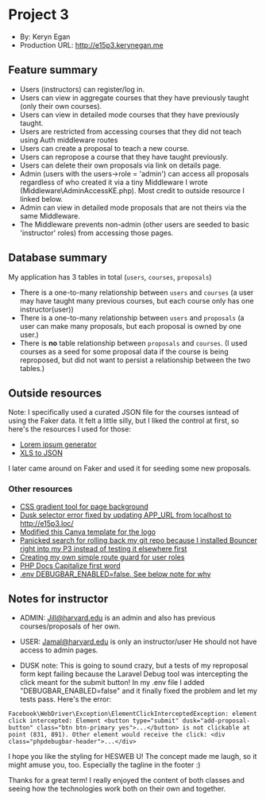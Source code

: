 
# Project 3
+ By: Keryn Egan
+ Production URL: <http://e15p3.kerynegan.me>


## Feature summary
+ Users (instructors) can register/log in.
+ Users can view in aggregate courses that they have previously taught (only their own courses).
+ Users can view in detailed mode courses that they have previously taught.
+ Users are restricted from accessing courses that they did not teach using Auth middleware routes
+ Users can create a proposal to teach a new course.
+ Users can repropose a course that they have taught previously.
+ Users can delete their own proposals via link on details page. 
+ Admin (users with the users->role = 'admin') can access all proposals regardless of who created it via a tiny Middleware I wrote (Middleware\AdminAccessKE.php). Most credit to outside resource I linked below.
+ Admin can view in detailed mode proposals that are not theirs via the same Middleware.
+ The Middleware prevents non-admin (other users are seeded to basic 'instructor' roles) from accessing those pages.
  
## Database summary
My application has 3 tables in total (`users`, `courses`, `proposals`)

+ There is a one-to-many relationship between `users` and `courses` 
  (a user may have taught many previous courses, but each course only has one instructor(user))
+ There is a one-to-many relationship between `users` and `proposals` 
  (a user can make many proposals, but each proposal is owned by one user.)
+ There is **no** table relationship between `proposals` and `courses`. 
  (I used courses as a seed for some proposal data if the course is being reproposed, but did not want to persist a relationship between the two tables.)

## Outside resources
Note: I specifically used a curated JSON file for the courses isntead of using the Faker data. It felt a little silly, but I liked the control at first, so here's the resources I used for those:
+ [Lorem ipsum generator](https://www.freeformatter.com/lorem-ipsum-generator.html)
+ [XLS to JSON](https://beautifytools.com/excel-to-json-converter.php)

I later came around on Faker and used it for seeding some new proposals.

### Other resources
+ [CSS gradient tool for page background](https://cssgradient.io/)
+ [Dusk selector error fixed by updating APP_URL from localhost to http://e15p3.loc/ ](https://stackoverflow.com/questions/48567518/laravel-dusk-nosuchelementexception-unable-to-locate-element)
+ [Modified this Canva template for the logo](https://www.canva.com/templates/EADhqLkLnzk-green-and-blue-community-college-logo/)
+ [Panicked search for rolling back my git repo because I installed Bouncer right into my P3 instead of testing it elsewhere first](https://stackoverflow.com/questions/4114095/how-do-i-revert-a-git-repository-to-a-previous-commit)
+ [Creating my own simple route guard for user roles](https://stackoverflow.com/questions/52901316/laravel-give-user-access-to-specific-route-when-conditions-are-met)
+ [PHP Docs Capitalize first word](https://www.php.net/manual/en/function.ucfirst.php)
+ [.env DEBUGBAR_ENABLED=false. See below note for why](https://stackoverflow.com/questions/48220709/how-to-safely-remove-laravel-debugbar/52528002)


## Notes for instructor
+ ADMIN: Jill@harvard.edu is an admin and also has previous courses/proposals of her own.
+ USER: Jamal@harvard.edu is only an instructor/user He should not have access to admin pages.

+ DUSK note: This is going to sound crazy, but a tests of my reproposal form kept failing because the Laravel Debug tool was intercepting the click meant for the submit button! In my .env file I added "DEBUGBAR_ENABLED=false" and it finally fixed the problem and let my tests pass. Here's the error:

```
Facebook\WebDriver\Exception\ElementClickInterceptedException: element click intercepted: Element <button type="submit" dusk="add-proposal-button" class="btn btn-primary yes">...</button> is not clickable at point (831, 891). Other element would receive the click: <div class="phpdebugbar-header">...</div>
```

I hope you like the styling for HESWEB U! The concept made me laugh, so it might amuse you, too. Especially the tagline in the footer :)

Thanks for a great term! I really enjoyed the content of both classes and seeing how the technologies work both on their own and together. 